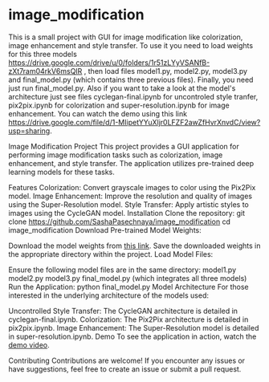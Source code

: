 # image_modification
This is a small project with GUI for image modification like colorization, image enhancement and style transfer.
To use it you need to load weights for this three models https://drive.google.com/drive/u/0/folders/1r51zLYyVSANfB-zXt7ram04rkV6msQIR , then load files model1.py, model2.py, model3.py and final_model.py (which contains three previous files). Finally, you need just run final_model.py. 
Also if you want to take a look at the model's architecture just see files cyclegan-final.ipynb for uncontroled style tranfer,  pix2pix.ipynb for colorization and super-resolution.ipynb for image enhancement. 
You can watch the demo using this link https://drive.google.com/file/d/1-MIipetYYuXljr0LFZF2awZfHvrXnvdC/view?usp=sharing.

Image Modification Project
This project provides a GUI application for performing image modification tasks such as colorization, image enhancement, and style transfer. The application utilizes pre-trained deep learning models for these tasks.

Features
Colorization: Convert grayscale images to color using the Pix2Pix model.
Image Enhancement: Improve the resolution and quality of images using the Super-Resolution model.
Style Transfer: Apply artistic styles to images using the CycleGAN model.
Installation
Clone the repository:
git clone https://github.com/SashaPasechnaya/image_modification
cd image_modification
Download Pre-trained Model Weights:

Download the model weights from [this link](https://drive.google.com/drive/u/0/folders/1r51zLYyVSANfB-zXt7ram04rkV6msQIR).
Save the downloaded weights in the appropriate directory within the project.
Load Model Files:

Ensure the following model files are in the same directory:
model1.py
model2.py
model3.py
final_model.py (which integrates all three models)
Run the Application:
python final_model.py
Model Architecture
For those interested in the underlying architecture of the models used:

Uncontrolled Style Transfer: The CycleGAN architecture is detailed in cyclegan-final.ipynb.
Colorization: The Pix2Pix architecture is detailed in pix2pix.ipynb.
Image Enhancement: The Super-Resolution model is detailed in super-resolution.ipynb.
Demo
To see the application in action, watch the [demo video](https://drive.google.com/file/d/1-MIipetYYuXljr0LFZF2awZfHvrXnvdC/view?usp=sharing).

Contributing
Contributions are welcome! If you encounter any issues or have suggestions, feel free to create an issue or submit a pull request.
